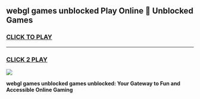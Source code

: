 
## webgl games unblocked Play Online 👋 Unblocked Games
<h3>
<a href="https://premium.freeplayer.one?title=webgl_games_unblocked&ref=19F">CLICK TO PLAY</a></h3>
<hr>

<h3>
<a href="https://premium.freeplayer.one?title=webgl_games_unblocked&ref=19F">CLICK 2 PLAY</a>
  
</h3>

<a href="https://premium.freeplayer.one?title=webgl_games_unblocked&ref=19F"><img src="https://clearcache.store/games.png"></a>


**webgl games unblocked games unblocked: Your Gateway to Fun and Accessible Online Gaming**
